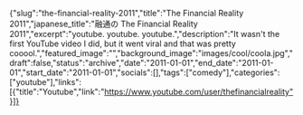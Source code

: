 {"slug":"the-financial-reality-2011","title":"The Financial Reality 2011","japanese_title":"融通の The Financial Reality 2011","excerpt":"youtube. youtube. youtube.","description":"It wasn't the first YouTube video I did, but it went viral and that was pretty cooool.","featured_image":"","background_image":"images/cool/coola.jpg","draft":false,"status":"archive","date":"2011-01-01","end_date":"2011-01-01","start_date":"2011-01-01","socials":[],"tags":["comedy"],"categories":["youtube"],"links":[{"title":"Youtube","link":"https://www.youtube.com/user/thefinancialreality"}]}